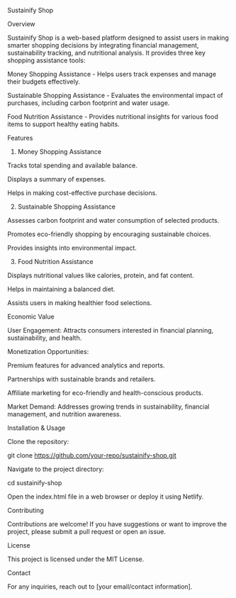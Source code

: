 Sustainify Shop

Overview

Sustainify Shop is a web-based platform designed to assist users in making smarter shopping decisions by integrating financial management, sustainability tracking, and nutritional analysis. It provides three key shopping assistance tools:

Money Shopping Assistance - Helps users track expenses and manage their budgets effectively.

Sustainable Shopping Assistance - Evaluates the environmental impact of purchases, including carbon footprint and water usage.

Food Nutrition Assistance - Provides nutritional insights for various food items to support healthy eating habits.

Features

1. Money Shopping Assistance

Tracks total spending and available balance.

Displays a summary of expenses.

Helps in making cost-effective purchase decisions.

2. Sustainable Shopping Assistance

Assesses carbon footprint and water consumption of selected products.

Promotes eco-friendly shopping by encouraging sustainable choices.

Provides insights into environmental impact.

3. Food Nutrition Assistance

Displays nutritional values like calories, protein, and fat content.

Helps in maintaining a balanced diet.

Assists users in making healthier food selections.

Economic Value

User Engagement: Attracts consumers interested in financial planning, sustainability, and health.

Monetization Opportunities:

Premium features for advanced analytics and reports.

Partnerships with sustainable brands and retailers.

Affiliate marketing for eco-friendly and health-conscious products.

Market Demand: Addresses growing trends in sustainability, financial management, and nutrition awareness.

Installation & Usage

Clone the repository:

git clone https://github.com/your-repo/sustainify-shop.git

Navigate to the project directory:

cd sustainify-shop

Open the index.html file in a web browser or deploy it using Netlify.

Contributing

Contributions are welcome! If you have suggestions or want to improve the project, please submit a pull request or open an issue.

License

This project is licensed under the MIT License.

Contact

For any inquiries, reach out to [your email/contact information].
